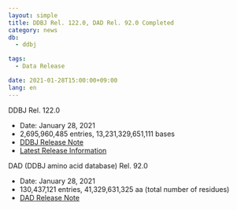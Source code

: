 ```yaml
---
layout: simple
title: DDBJ Rel. 122.0, DAD Rel. 92.0 Completed
category: news
db:
  - ddbj

tags:
  - Data Release

date: 2021-01-28T15:00:00+09:00
lang: en
---
```


<p><span class="bold">DDBJ Rel. 122.0</span></p><ul class="bottom_space"><li>Date: January 28, 2021</li><li>2,695,960,485 entries, 13,231,329,651,111 bases</li><li><a href="https://ddbj.nig.ac.jp/public/ddbj_database/release_note_archive/ddbj/ddbjrel.122.txt">DDBJ Release Note</a></li><li><a href="/stats/relinfo-e.html">Latest Release Information</a></li></ul><p><span class="bold">DAD (DDBJ amino acid database) Rel. 92.0</span></p><ul><li>Date: January 28, 2021</li><li>130,437,121 entries, 41,329,631,325 aa (total number of residues)</li><li><a href="https://ddbj.nig.ac.jp/public/ddbj_database/release_note_archive/dad/dadrel.92.txt">DAD Release Note</a></li></ul>
